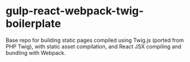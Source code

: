 gulp-react-webpack-twig-boilerplate
==================

Base repo for building static pages compiled using Twig.js (ported from PHP Twig), with static asset compilation, and React JSX compiling and bundling with Webpack.